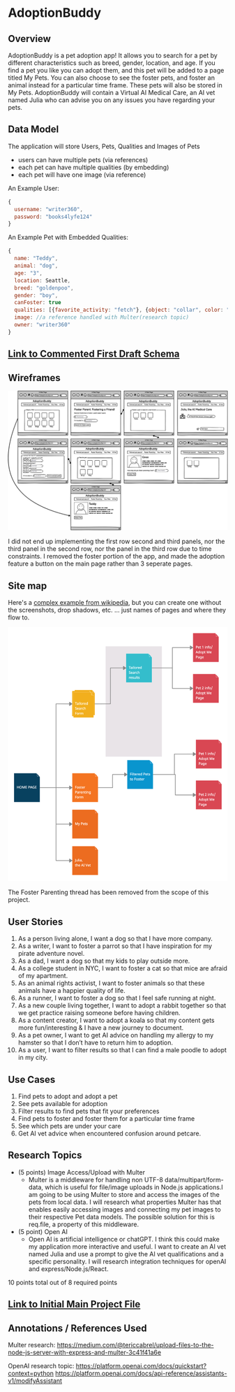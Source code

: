 
# AdoptionBuddy 

## Overview


AdoptionBuddy is a pet adoption app! It allows you to search for a pet by different characteristics such as breed, gender, location, and age. If you find a pet you like you can adopt them, and this pet will be added to a page titled My Pets. You can also choose to see the foster pets, and foster an animal instead for a particular time frame. These pets will also be stored in My Pets. AdoptionBuddy will contain a Virtual AI Medical Care, an AI vet named Julia who can advise you on any issues you have regarding your pets.


## Data Model


The application will store Users, Pets, Qualities and Images of Pets

* users can have multiple pets (via references)
* each pet can have multiple qualities (by embedding)
* each pet will have one image (via reference)


An Example User:

```javascript
{
  username: "writer360",
  password: "books4lyfe124"
}
```

An Example Pet with Embedded Qualities:

```javascript
{
  name: "Teddy",
  animal: "dog", 
  age: "3", 
  location: Seattle, 
  breed: "goldenpoo", 
  gender: "boy", 
  canFoster: true
  qualities: [{favorite_activity: "fetch"}, {object: "collar", color: "green"}],
  image: //a reference handled with Multer(research topic)
  owner: "writer360"
}
```


## [Link to Commented First Draft Schema](db.mjs) 

## Wireframes


![adoptionbuddy wireframe](documentation/AdoptionBuddyWireframe.jpg)

I did not end up implementing the first row second and third panels, nor the third panel in the second row, nor the panel in the third row due to time constraints. I removed the foster portion of the app, and made the adoption feature a button on the main page rather than 3 seperate pages. 

## Site map


Here's a [complex example from wikipedia](https://upload.wikimedia.org/wikipedia/commons/2/20/Sitemap_google.jpg), but you can create one without the screenshots, drop shadows, etc. ... just names of pages and where they flow to.

![adoptionbuddy sitemap](documentation/AdoptionBuddySiteMap.jpg)

The Foster Parenting thread has been removed from the scope of this project.

## User Stories


1. As a person living alone, I want a dog so that I have more company.
2. As a writer, I want to foster a parrot so that I have inspiration for my pirate adventure novel.
3. As a dad, I want a dog so that my kids to play outside more.
4. As a college student in NYC, I want to foster a cat so that mice are afraid of my apartment.
5. As an animal rights activist, I want to foster animals so that these animals have a happier quality of life.
6. As a runner, I want to foster a dog so that I feel safe running at night.
7. As a new couple living together, I want to adopt a rabbit together so that we get practice raising someone before having children.
8. As a content creator, I want to adopt a koala so that my content gets more fun/interesting & I have a new journey to document. 
9. As a pet owner, I want to get AI advice on handling my allergy to my hamster so that I don’t have to return him to adoption.
10. As a user, I want to filter results so that I can find a male poodle to adopt in my city.

## Use Cases

1. Find pets to adopt and adopt a pet
2. See pets available for adoption
3. Filter results to find pets that fit your preferences
4. Find pets to foster and foster them for a particular time frame
5. See which pets are under your care
6. Get AI vet advice when encountered confusion around petcare.


## Research Topics


* (5 points) Image Access/Upload with Multer
    *  Multer is a middleware for handling non UTF-8 data/multipart/form-data, which is useful for file/image uploads in Node.js applications.I am going to be using Multer to store and access the images of the pets from local data. I will research what properties Multer has that enables easily accessing images and connecting my pet images to their respective Pet data models. The possible solution for this is req.file, a property of this middleware.
* (5 point) Open AI
    * Open AI is artificial intelligence or chatGPT. I think this could make my application more interactive and useful. I want to create an AI vet named Julia and use a prompt to give the AI vet qualifications and a specific personality. I will research integration techniques for openAI and express/Node.js/React.

10 points total out of 8 required points


## [Link to Initial Main Project File](/AdoptionBuddy/app.mjs) 

## Annotations / References Used

Multer research: 
https://medium.com/@tericcabrel/upload-files-to-the-node-js-server-with-express-and-multer-3c41f41a6e 

OpenAI research topic:
https://platform.openai.com/docs/quickstart?context=python 
https://platform.openai.com/docs/api-reference/assistants-v1/modifyAssistant

